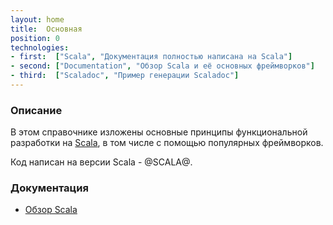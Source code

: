 ```yaml
---
layout: home
title:  Основная
position: 0
technologies:
- first:  ["Scala", "Документация полностью написана на Scala"]
- second: ["Documentation", "Обзор Scala и её основных фреймворков"]
- third:  ["Scaladoc", "Пример генерации Scaladoc"]
---
```



### Описание

В этом справочнике изложены основные принципы функциональной разработки на [Scala](https://docs.scala-lang.org/scala3/getting-started.html),
в том числе с помощью популярных фреймворков.

Код написан на версии Scala - @SCALA@.

### Документация
- [Обзор Scala](./docs/)
